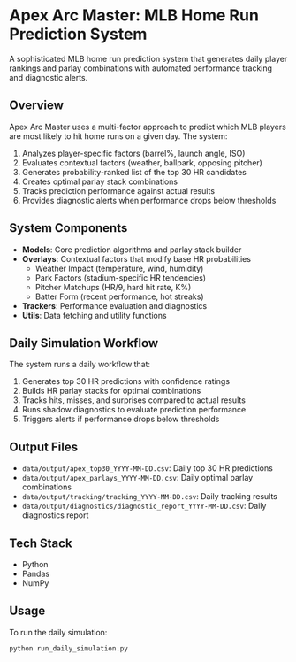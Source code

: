# Apex Arc Master: MLB Home Run Prediction System

A sophisticated MLB home run prediction system that generates daily player rankings and parlay combinations with automated performance tracking and diagnostic alerts.

## Overview

Apex Arc Master uses a multi-factor approach to predict which MLB players are most likely to hit home runs on a given day. The system:

1. Analyzes player-specific factors (barrel%, launch angle, ISO)
2. Evaluates contextual factors (weather, ballpark, opposing pitcher)
3. Generates probability-ranked list of the top 30 HR candidates
4. Creates optimal parlay stack combinations
5. Tracks prediction performance against actual results
6. Provides diagnostic alerts when performance drops below thresholds

## System Components

- **Models**: Core prediction algorithms and parlay stack builder
- **Overlays**: Contextual factors that modify base HR probabilities
  - Weather Impact (temperature, wind, humidity)
  - Park Factors (stadium-specific HR tendencies)
  - Pitcher Matchups (HR/9, hard hit rate, K%)
  - Batter Form (recent performance, hot streaks)
- **Trackers**: Performance evaluation and diagnostics
- **Utils**: Data fetching and utility functions

## Daily Simulation Workflow

The system runs a daily workflow that:

1. Generates top 30 HR predictions with confidence ratings
2. Builds HR parlay stacks for optimal combinations
3. Tracks hits, misses, and surprises compared to actual results
4. Runs shadow diagnostics to evaluate prediction performance
5. Triggers alerts if performance drops below thresholds

## Output Files

- `data/output/apex_top30_YYYY-MM-DD.csv`: Daily top 30 HR predictions
- `data/output/apex_parlays_YYYY-MM-DD.csv`: Daily optimal parlay combinations
- `data/output/tracking/tracking_YYYY-MM-DD.csv`: Daily tracking results
- `data/output/diagnostics/diagnostic_report_YYYY-MM-DD.csv`: Daily diagnostics report

## Tech Stack

- Python
- Pandas
- NumPy

## Usage

To run the daily simulation:

```
python run_daily_simulation.py
```